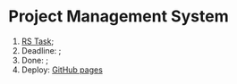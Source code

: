 # Project Management System

1. [RS Task](https://github.com/rolling-scopes-school/tasks/blob/master/tasks/react/project-management-system-EN.md);
3. Deadline: ;
4. Done: ;
5. Deploy: [GitHub pages](https://emp74ark.github.io/pma/)
